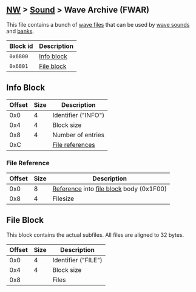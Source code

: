 ## [NW](/formats.md#nw) > [Sound](./sound.md) > Wave Archive (FWAR)

This file contains a bunch of [wave files](./bfwav.md) that can be used by [wave sounds](./bfwsd.md) and [banks](./bfbnk.md).

| Block id | Description |
| --- | --- |
| `0x6800` | [Info block](#info-block) |
| `0x6801` | [File block](#file-block) |

## Info Block
| Offset | Size | Description |
| --- | --- | --- |
| 0x0 | 4 | Identifier ("INFO") |
| 0x4 | 4 | Block size |
| 0x8 | 4 | Number of entries |
| 0xC | | [File references](#file-reference) |

### File Reference
| Offset | Size | Description |
| --- | --- | --- |
| 0x0 | 8 | [Reference] into [file block](#file-block) body (0x1F00) |
| 0x8 | 4 | Filesize |

## File Block
This block contains the actual subfiles. All files are aligned to 32 bytes.

| Offset | Size | Description |
| --- | --- | --- |
| 0x0 | 4 | Identifier ("FILE") |
| 0x4 | 4 | Block size |
| 0x8 | | Files |

[references]: ./sound.md#section-reference
[reference]: ./sound.md#section-reference
[Item id]: ./sound.md#item-id
[Item ids]: ./sound.md#item-id
